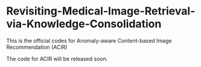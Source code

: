 # Revisiting-Medical-Image-Retrieval-via-Knowledge-Consolidation
This is the official codes for Anomaly-aware Content-based Image Recommendation (ACIR)

The code for ACIR will be released soon.
